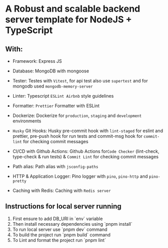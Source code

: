 # A Robust and scalable backend server template for NodeJS + TypeScript

## With:

- Framework: Express JS

- Database: MongoDB with mongoose

- Tester: Testes with `Vitest`, for api test also use `supertest` and for mongodb used `mongodb-memory-server`

- Linter: Typescript `ESLint Airbnb` style guidelines

- Formatter: `Prettier` Formatter with ESLint

- Dockerize: Dockerize for `production`, `staging` and `development` environments

- `Husky` Git Hooks: Husky pre-commit hook with `lint-staged` for eslint and prettier, pre-push hook for run tests and commit-msg hook for `commit-lint` for checking commit messages

- CI/CD with Github Actions: Github Actions for`Code Checker` (lint-check, type-check & run tests) & `Commit Lint` for checking commit messages

- Path alias: Path alias with `jsconfig-paths`

- HTTP & Application Logger: Pino logger with `pino`, `pino-http` and `pino-pretty`

- Caching with Redis: Caching with `Redis server`

## Instructions for local server running

<ol>
    <li>First ensure to add DB_URI in `env` variable</li>
    <li>Then install necessary dependencies using `pnpm install`</li>
    <li>To run local server use `pnpm dev` command</li>
    <li>To build the project run `pnpm build` command</li>
    <li>To Lint and format the project run `pnpm lint`</li>
</ol>
